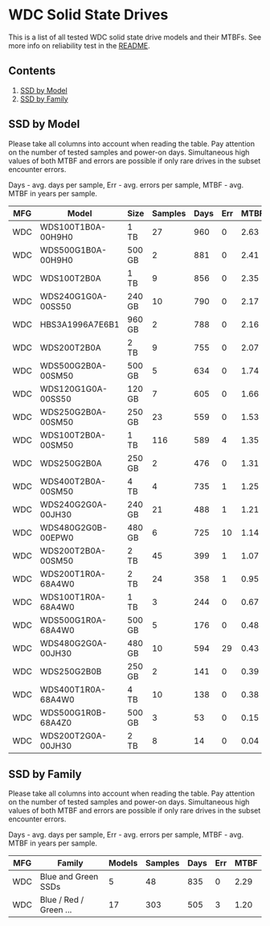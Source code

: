 WDC Solid State Drives
======================

This is a list of all tested WDC solid state drive models and their MTBFs. See
more info on reliability test in the [README](https://github.com/linuxhw/EnterpriseDrive).

Contents
--------

1. [ SSD by Model  ](#ssd-by-model)
2. [ SSD by Family ](#ssd-by-family)

SSD by Model
------------

Please take all columns into account when reading the table. Pay attention on the
number of tested samples and power-on days. Simultaneous high values of both MTBF
and errors are possible if only rare drives in the subset encounter errors.

Days - avg. days per sample,
Err  - avg. errors per sample,
MTBF - avg. MTBF in years per sample.

| MFG       | Model              | Size   | Samples | Days  | Err   | MTBF |
|-----------|--------------------|--------|---------|-------|-------|------|
| WDC       | WDS100T1B0A-00H9H0 | 1 TB   | 27      | 960   | 0     | 2.63   |
| WDC       | WDS500G1B0A-00H9H0 | 500 GB | 2       | 881   | 0     | 2.41   |
| WDC       | WDS100T2B0A        | 1 TB   | 9       | 856   | 0     | 2.35   |
| WDC       | WDS240G1G0A-00SS50 | 240 GB | 10      | 790   | 0     | 2.17   |
| WDC       | HBS3A1996A7E6B1    | 960 GB | 2       | 788   | 0     | 2.16   |
| WDC       | WDS200T2B0A        | 2 TB   | 9       | 755   | 0     | 2.07   |
| WDC       | WDS500G2B0A-00SM50 | 500 GB | 5       | 634   | 0     | 1.74   |
| WDC       | WDS120G1G0A-00SS50 | 120 GB | 7       | 605   | 0     | 1.66   |
| WDC       | WDS250G2B0A-00SM50 | 250 GB | 23      | 559   | 0     | 1.53   |
| WDC       | WDS100T2B0A-00SM50 | 1 TB   | 116     | 589   | 4     | 1.35   |
| WDC       | WDS250G2B0A        | 250 GB | 2       | 476   | 0     | 1.31   |
| WDC       | WDS400T2B0A-00SM50 | 4 TB   | 4       | 735   | 1     | 1.25   |
| WDC       | WDS240G2G0A-00JH30 | 240 GB | 21      | 488   | 1     | 1.21   |
| WDC       | WDS480G2G0B-00EPW0 | 480 GB | 6       | 725   | 10    | 1.14   |
| WDC       | WDS200T2B0A-00SM50 | 2 TB   | 45      | 399   | 1     | 1.07   |
| WDC       | WDS200T1R0A-68A4W0 | 2 TB   | 24      | 358   | 1     | 0.95   |
| WDC       | WDS100T1R0A-68A4W0 | 1 TB   | 3       | 244   | 0     | 0.67   |
| WDC       | WDS500G1R0A-68A4W0 | 500 GB | 5       | 176   | 0     | 0.48   |
| WDC       | WDS480G2G0A-00JH30 | 480 GB | 10      | 594   | 29    | 0.43   |
| WDC       | WDS250G2B0B        | 250 GB | 2       | 141   | 0     | 0.39   |
| WDC       | WDS400T1R0A-68A4W0 | 4 TB   | 10      | 138   | 0     | 0.38   |
| WDC       | WDS500G1R0B-68A4Z0 | 500 GB | 3       | 53    | 0     | 0.15   |
| WDC       | WDS200T2G0A-00JH30 | 2 TB   | 8       | 14    | 0     | 0.04   |

SSD by Family
-------------

Please take all columns into account when reading the table. Pay attention on the
number of tested samples and power-on days. Simultaneous high values of both MTBF
and errors are possible if only rare drives in the subset encounter errors.

Days - avg. days per sample,
Err  - avg. errors per sample,
MTBF - avg. MTBF in years per sample.

| MFG       | Family                 | Models | Samples | Days  | Err   | MTBF |
|-----------|------------------------|--------|---------|-------|-------|------|
| WDC       | Blue and Green SSDs    | 5      | 48      | 835   | 0     | 2.29   |
| WDC       | Blue / Red / Green ... | 17     | 303     | 505   | 3     | 1.20   |
